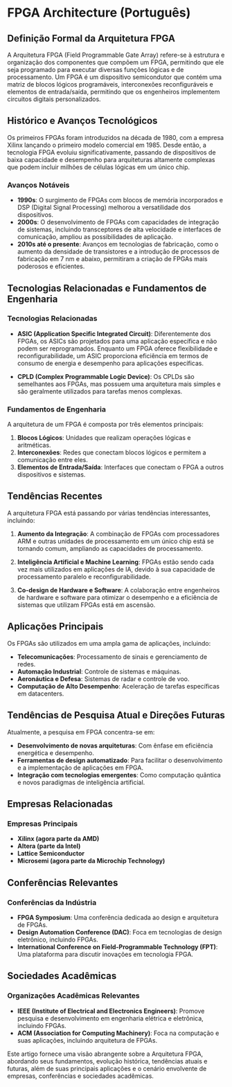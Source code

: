 # FPGA Architecture (Português)

## Definição Formal da Arquitetura FPGA

A Arquitetura FPGA (Field Programmable Gate Array) refere-se à estrutura e organização dos componentes que compõem um FPGA, permitindo que ele seja programado para executar diversas funções lógicas e de processamento. Um FPGA é um dispositivo semicondutor que contém uma matriz de blocos lógicos programáveis, interconexões reconfiguráveis e elementos de entrada/saída, permitindo que os engenheiros implementem circuitos digitais personalizados.

## Histórico e Avanços Tecnológicos

Os primeiros FPGAs foram introduzidos na década de 1980, com a empresa Xilinx lançando o primeiro modelo comercial em 1985. Desde então, a tecnologia FPGA evoluiu significativamente, passando de dispositivos de baixa capacidade e desempenho para arquiteturas altamente complexas que podem incluir milhões de células lógicas em um único chip.

### Avanços Notáveis

- **1990s**: O surgimento de FPGAs com blocos de memória incorporados e DSP (Digital Signal Processing) melhorou a versatilidade dos dispositivos.
- **2000s**: O desenvolvimento de FPGAs com capacidades de integração de sistemas, incluindo transceptores de alta velocidade e interfaces de comunicação, ampliou as possibilidades de aplicação.
- **2010s até o presente**: Avanços em tecnologias de fabricação, como o aumento da densidade de transistores e a introdução de processos de fabricação em 7 nm e abaixo, permitiram a criação de FPGAs mais poderosos e eficientes.

## Tecnologias Relacionadas e Fundamentos de Engenharia

### Tecnologias Relacionadas

- **ASIC (Application Specific Integrated Circuit)**: Diferentemente dos FPGAs, os ASICs são projetados para uma aplicação específica e não podem ser reprogramados. Enquanto um FPGA oferece flexibilidade e reconfigurabilidade, um ASIC proporciona eficiência em termos de consumo de energia e desempenho para aplicações específicas.
  
- **CPLD (Complex Programmable Logic Device)**: Os CPLDs são semelhantes aos FPGAs, mas possuem uma arquitetura mais simples e são geralmente utilizados para tarefas menos complexas.

### Fundamentos de Engenharia

A arquitetura de um FPGA é composta por três elementos principais:

1. **Blocos Lógicos**: Unidades que realizam operações lógicas e aritméticas.
2. **Interconexões**: Redes que conectam blocos lógicos e permitem a comunicação entre eles.
3. **Elementos de Entrada/Saída**: Interfaces que conectam o FPGA a outros dispositivos e sistemas.

## Tendências Recentes

A arquitetura FPGA está passando por várias tendências interessantes, incluindo:

1. **Aumento da Integração**: A combinação de FPGAs com processadores ARM e outras unidades de processamento em um único chip está se tornando comum, ampliando as capacidades de processamento.
   
2. **Inteligência Artificial e Machine Learning**: FPGAs estão sendo cada vez mais utilizados em aplicações de IA, devido à sua capacidade de processamento paralelo e reconfigurabilidade.

3. **Co-design de Hardware e Software**: A colaboração entre engenheiros de hardware e software para otimizar o desempenho e a eficiência de sistemas que utilizam FPGAs está em ascensão.

## Aplicações Principais

Os FPGAs são utilizados em uma ampla gama de aplicações, incluindo:

- **Telecomunicações**: Processamento de sinais e gerenciamento de redes.
- **Automação Industrial**: Controle de sistemas e máquinas.
- **Aeronáutica e Defesa**: Sistemas de radar e controle de voo.
- **Computação de Alto Desempenho**: Aceleração de tarefas específicas em datacenters.

## Tendências de Pesquisa Atual e Direções Futuras

Atualmente, a pesquisa em FPGA concentra-se em:

- **Desenvolvimento de novas arquiteturas**: Com ênfase em eficiência energética e desempenho.
- **Ferramentas de design automatizado**: Para facilitar o desenvolvimento e a implementação de aplicações em FPGA.
- **Integração com tecnologias emergentes**: Como computação quântica e novos paradigmas de inteligência artificial.

## Empresas Relacionadas

### Empresas Principais

- **Xilinx (agora parte da AMD)**
- **Altera (parte da Intel)**
- **Lattice Semiconductor**
- **Microsemi (agora parte da Microchip Technology)**

## Conferências Relevantes

### Conferências da Indústria

- **FPGA Symposium**: Uma conferência dedicada ao design e arquitetura de FPGAs.
- **Design Automation Conference (DAC)**: Foca em tecnologias de design eletrônico, incluindo FPGAs.
- **International Conference on Field-Programmable Technology (FPT)**: Uma plataforma para discutir inovações em tecnologia FPGA.

## Sociedades Acadêmicas

### Organizações Acadêmicas Relevantes

- **IEEE (Institute of Electrical and Electronics Engineers)**: Promove pesquisa e desenvolvimento em engenharia elétrica e eletrônica, incluindo FPGAs.
- **ACM (Association for Computing Machinery)**: Foca na computação e suas aplicações, incluindo arquitetura de FPGAs.

Este artigo fornece uma visão abrangente sobre a Arquitetura FPGA, abordando seus fundamentos, evolução histórica, tendências atuais e futuras, além de suas principais aplicações e o cenário envolvente de empresas, conferências e sociedades acadêmicas.
